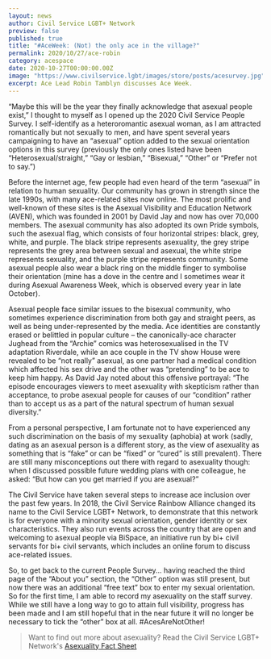 ```yaml
---
layout: news
author: Civil Service LGBT+ Network
preview: false
published: true
title: "#AceWeek: (Not) the only ace in the village?"
permalink: 2020/10/27/ace-robin
category: acespace
date: 2020-10-27T00:00:00.00Z
image: "https://www.civilservice.lgbt/images/store/posts/acesurvey.jpg"
excerpt: Ace Lead Robin Tamblyn discusses Ace Week.
---
```


 “Maybe this will be the year they finally acknowledge that asexual people exist,” I thought to myself as I opened up the 2020 Civil Service People Survey. I self-identify as a heteroromantic asexual woman, as I am attracted romantically but not sexually to men, and have spent several years campaigning to have an “asexual” option added to the sexual orientation options in this survey (previously the only ones listed have been “Heterosexual/straight,” “Gay or lesbian,” “Bisexual,” “Other” or “Prefer not to say.”)

Before the internet age, few people had even heard of the term “asexual” in relation to human sexuality. Our community has grown in strength since the late 1990s, with many ace-related sites now online. The most prolific and well-known of these sites is the Asexual Visibility and Education Network (AVEN), which was founded in 2001 by David Jay and now has over 70,000 members. The asexual community has also adopted its own Pride symbols, such the asexual flag, which consists of four horizontal stripes: black, grey, white, and purple. The black stripe represents asexuality, the grey stripe represents the grey area between sexual and asexual, the white stripe represents sexuality, and the purple stripe represents community. Some asexual people also wear a black ring on the middle finger to symbolise their orientation (mine has a dove in the centre and I sometimes wear it during Asexual Awareness Week, which is observed every year in late October).

Asexual people face similar issues to the bisexual community, who sometimes experience discrimination from both gay and straight peers, as well as being under-represented by the media. Ace identities are constantly erased or belittled in popular culture – the canonically-ace character Jughead from the “Archie” comics was heterosexualised in the TV adaptation Riverdale, while an ace couple in the TV show House were revealed to be “not really” asexual, as one partner had a medical condition which affected his sex drive and the other was “pretending” to be ace to keep him happy. As David Jay noted about this offensive portrayal: “The episode encourages viewers to meet asexuality with skepticism rather than acceptance, to probe asexual people for causes of our “condition” rather than to accept us as a part of the natural spectrum of human sexual diversity.”

From a personal perspective, I am fortunate not to have experienced any such discrimination on the basis of my sexuality (aphobia) at work (sadly, dating as an asexual person is a different story, as the view of asexuality as something that is “fake” or can be “fixed” or “cured” is still prevalent). There are still many misconceptions out there with regard to asexuality though: when I discussed possible future wedding plans with one colleague, he asked: “But how can you get married if you are asexual?”

The Civil Service have taken several steps to increase ace inclusion over the past few years. In 2018, the Civil Service Rainbow Alliance changed its name to the Civil Service LGBT+ Network, to demonstrate that this network is for everyone with a minority sexual orientation, gender identity or sex characteristics. They also run events across the country that are open and welcoming to asexual people via BiSpace, an initiative run by bi+ civil servants for bi+ civil servants, which includes an online forum to discuss ace-related issues.

So, to get back to the current People Survey... having reached the third page of the “About you” section, the “Other” option was still present, but now there was an additional “free text” box to enter my sexual orientation. So for the first time, I am able to record my asexuality on the staff survey. While we still have a long way to go to attain full visibility, progress has been made and I am still hopeful that in the near future it will no longer be necessary to tick the “other” box at all. #AcesAreNotOther!

> Want to find out more about asexuality? Read the Civil Service LGBT+ Network's [Asexuality Fact Sheet](https://www.civilservice.lgbt/publication/ace-fact-sheet)
